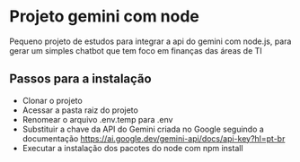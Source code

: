 # Projeto gemini com node
Pequeno projeto de estudos para integrar a api do gemini com node.js, para gerar um simples chatbot que tem foco em finanças das áreas de TI

## Passos para a instalação
- Clonar o projeto
- Acessar a pasta raiz do projeto
- Renomear o arquivo .env.temp para .env
- Substituir a chave da API do Gemini criada no Google seguindo a documentação https://ai.google.dev/gemini-api/docs/api-key?hl=pt-br
- Executar a instalação dos pacotes do node com npm install  
